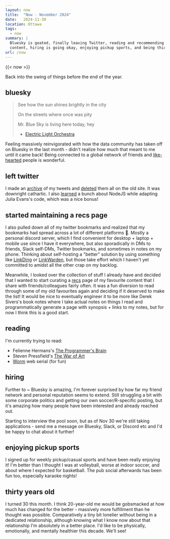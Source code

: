 ```yaml
---
layout: now
title:  "Now - November 2024"
date:   2024-11-30
location: Ottawa
tags: 
  - now
summary: | 
  Bluesky is goated, finally leaving Twitter, reading and recommending \
  content, hiring is going okay, enjoying pickup sports, and being thirty.
url: /now
---
```

{{< now >}}

Back into the swing of things before the end of the year.

## bluesky

> See how the sun shines brightly in the city
> 
> On the streets where once was pity
>
> Mr. Blue Sky is living here today, hey 
> 
> - [Electric Light Orchestra](https://www.youtube.com/watch?v=aQUlA8Hcv4s)

Feeling massively reinvigorated with how the data community has taken off on Bluesky 
in the last month - didn't realize how much that meant to me until it came back! 
Being connected to a global network of friends and [like-hearted](/like-hearted) 
people is wonderful.

## left twitter

I made an [archive](https://tweets.tanho.ca) of my tweets and [deleted](https://github.com/lucahammer/tweetXer/)
them all on the old site. It was downright cathartic. I also [learned](https://github.com/tanho63/tantastic-tweets)
a bunch about NodeJS while adapting Julia Evans's code, which was a nice bonus!

## started maintaining a recs page

I also pulled down all of my twitter bookmarks and realized that my bookmarks had 
spread across a lot of different platforms 🤦. Mostly a personal discord server,
which I find convenient for desktop + laptop + mobile use since I have it everywhere,
but also sporadically in DMs to friends, Slack self-DMs, Twitter bookmarks, 
and sometimes in notes on my phone. Thinking about self-hosting a "better" solution
by using something like [LinkDing](https://github.com/sissbruecker/linkding) or 
[LinkWarden](https://github.com/linkwarden/linkwarden), but those take effort
which I haven't yet committed to amidst all the other crap on my backlog. 

Meanwhile, I looked over the collection of stuff I already have and decided that
I wanted to start curating a [recs](/recs) page of my favourite content that I share
with friends/colleagues fairly often. It was a fun diversion to read through some
of my old favourites again and deciding if it deserved to make the list! It would
be nice to eventually engineer it to be more like Derek Sivers's book notes where
I take actual notes on things I read and programmatically generate a page with
synopsis + links to my notes, but for now I think this is a good start. 

## reading

I'm currently trying to read:
- Felienne Hermans's [The Programmer's Brain](https://www.felienne.com/book)
- Steven Pressfield's [The War of Art](https://stevenpressfield.com/books/the-war-of-art/)
- [Worm](https://parahumans.wordpress.com/) web serial (for fun)

## hiring

Further to ~ Bluesky is amazing, I'm forever surprised by how far my friend network
and personal reputation seems to extend. Still struggling a bit with some corporate 
politics and getting our own soccer/R-specific posting, but it's amazing how many 
people have been interested and already reached out. 

Starting to interview the pool soon, but as of Nov 30 we're still taking applications -
send me a message on Bluesky, Slack, or Discord etc and I'd be happy to chat about
it further!

## enjoying pickup sports

I signed up for weekly pickup/casual sports and have been really enjoying it! I'm
better than I thought I was at volleyball, worse at indoor soccer, and about where
I expected for basketball. The pub social afterwards has been fun too, especially
karaoke nights! 

## thirty years old

I turned 30 this month. I think 20-year-old me would be gobsmacked at how much
has changed for the better - massively more fulfillment than he thought was possible.
Comparatively a tiny bit lonelier without being in a dedicated relationship, although
knowing what I know now about that relationship I'm absolutely in a better place.
I'd like to be physically, emotionally, and mentally healthier this decade. We'll
see! 

